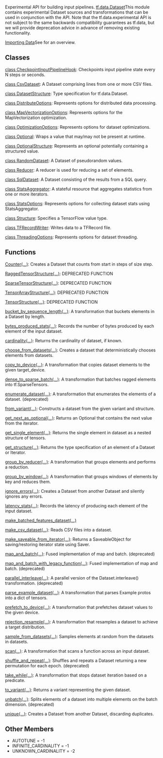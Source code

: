 Experimental API for building input pipelines.
[tf.data.Dataset](https://tensorflow.google.cn/api_docs/python/tf/data/Dataset)This module contains experimental Dataset sources and transformations that can be used in conjunction with the  API. Note that the tf.data.experimental API is not subject to the same backwards compatibility guarantees as tf.data, but we will provide deprecation advice in advance of removing existing functionality.

[Importing Data](https://tensorflow.org/guide/datasets)See  for an overview.

## Classes
[class CheckpointInputPipelineHook](https://tensorflow.google.cn/api_docs/python/tf/data/experimental/CheckpointInputPipelineHook): Checkpoints input pipeline state every N steps or seconds.

[class CsvDataset](https://tensorflow.google.cn/api_docs/python/tf/compat/v1/data/experimental/CsvDataset): A Dataset comprising lines from one or more CSV files.

[class DatasetStructure](https://tensorflow.google.cn/api_docs/python/tf/data/DatasetSpec): Type specification for tf.data.Dataset.

[class DistributeOptions](https://tensorflow.google.cn/api_docs/python/tf/data/experimental/DistributeOptions): Represents options for distributed data processing.

[class MapVectorizationOptions](https://tensorflow.google.cn/api_docs/python/tf/data/experimental/MapVectorizationOptions): Represents options for the MapVectorization optimization.

[class OptimizationOptions](https://tensorflow.google.cn/api_docs/python/tf/data/experimental/OptimizationOptions): Represents options for dataset optimizations.

[class Optional](https://tensorflow.google.cn/api_docs/python/tf/data/experimental/Optional): Wraps a value that may/may not be present at runtime.

[class OptionalStructure](https://tensorflow.google.cn/api_docs/python/tf/OptionalSpec): Represents an optional potentially containing a structured value.

[class RandomDataset](https://tensorflow.google.cn/api_docs/python/tf/compat/v1/data/experimental/RandomDataset): A Dataset of pseudorandom values.

[class Reducer](https://tensorflow.google.cn/api_docs/python/tf/data/experimental/Reducer): A reducer is used for reducing a set of elements.

[class SqlDataset](https://tensorflow.google.cn/api_docs/python/tf/compat/v1/data/experimental/SqlDataset): A Dataset consisting of the results from a SQL query.

[class StatsAggregator](https://tensorflow.google.cn/api_docs/python/tf/compat/v1/data/experimental/StatsAggregator): A stateful resource that aggregates statistics from one or more iterators.

[class StatsOptions](https://tensorflow.google.cn/api_docs/python/tf/data/experimental/StatsOptions): Represents options for collecting dataset stats using StatsAggregator.

[class Structure](https://tensorflow.google.cn/api_docs/python/tf/TypeSpec): Specifies a TensorFlow value type.

[class TFRecordWriter](https://tensorflow.google.cn/api_docs/python/tf/data/experimental/TFRecordWriter): Writes data to a TFRecord file.

[class ThreadingOptions](https://tensorflow.google.cn/api_docs/python/tf/data/experimental/ThreadingOptions): Represents options for dataset threading.

## Functions
[Counter(...)](https://tensorflow.google.cn/api_docs/python/tf/compat/v1/data/experimental/Counter): Creates a Dataset that counts from start in steps of size step.

[RaggedTensorStructure(...)](https://tensorflow.google.cn/api_docs/python/tf/compat/v1/data/experimental/RaggedTensorStructure): DEPRECATED FUNCTION

[SparseTensorStructure(...)](https://tensorflow.google.cn/api_docs/python/tf/compat/v1/data/experimental/SparseTensorStructure): DEPRECATED FUNCTION

[TensorArrayStructure(...)](https://tensorflow.google.cn/api_docs/python/tf/compat/v1/data/experimental/TensorArrayStructure): DEPRECATED FUNCTION

[TensorStructure(...)](https://tensorflow.google.cn/api_docs/python/tf/compat/v1/data/experimental/TensorStructure): DEPRECATED FUNCTION

[bucket_by_sequence_length(...)](https://tensorflow.google.cn/api_docs/python/tf/data/experimental/bucket_by_sequence_length): A transformation that buckets elements in a Dataset by length.

[bytes_produced_stats(...)](https://tensorflow.google.cn/api_docs/python/tf/data/experimental/bytes_produced_stats): Records the number of bytes produced by each element of the input dataset.

[cardinality(...)](https://tensorflow.google.cn/api_docs/python/tf/data/experimental/cardinality): Returns the cardinality of dataset, if known.

[choose_from_datasets(...)](https://tensorflow.google.cn/api_docs/python/tf/compat/v1/data/experimental/choose_from_datasets): Creates a dataset that deterministically chooses elements from datasets.

[copy_to_device(...)](https://tensorflow.google.cn/api_docs/python/tf/data/experimental/copy_to_device): A transformation that copies dataset elements to the given target_device.

[dense_to_sparse_batch(...)](https://tensorflow.google.cn/api_docs/python/tf/data/experimental/dense_to_sparse_batch): A transformation that batches ragged elements into tf.SparseTensors.

[enumerate_dataset(...)](https://tensorflow.google.cn/api_docs/python/tf/data/experimental/enumerate_dataset): A transformation that enumerates the elements of a dataset. (deprecated)

[from_variant(...)](https://tensorflow.google.cn/api_docs/python/tf/data/experimental/from_variant): Constructs a dataset from the given variant and structure.

[get_next_as_optional(...)](https://tensorflow.google.cn/api_docs/python/tf/data/experimental/get_next_as_optional): Returns an Optional that contains the next value from the iterator.

[get_single_element(...)](https://tensorflow.google.cn/api_docs/python/tf/data/experimental/get_single_element): Returns the single element in dataset as a nested structure of tensors.

[get_structure(...)](https://tensorflow.google.cn/api_docs/python/tf/data/experimental/get_structure): Returns the type specification of an element of a Dataset or Iterator.

[group_by_reducer(...)](https://tensorflow.google.cn/api_docs/python/tf/data/experimental/group_by_reducer): A transformation that groups elements and performs a reduction.

[group_by_window(...)](https://tensorflow.google.cn/api_docs/python/tf/data/experimental/group_by_window): A transformation that groups windows of elements by key and reduces them.

[ignore_errors(...)](https://tensorflow.google.cn/api_docs/python/tf/data/experimental/ignore_errors): Creates a Dataset from another Dataset and silently ignores any errors.

[latency_stats(...)](https://tensorflow.google.cn/api_docs/python/tf/data/experimental/latency_stats): Records the latency of producing each element of the input dataset.

[make_batched_features_dataset(...)](https://tensorflow.google.cn/api_docs/python/tf/compat/v1/data/experimental/make_batched_features_dataset)

[make_csv_dataset(...)](https://tensorflow.google.cn/api_docs/python/tf/compat/v1/data/experimental/make_csv_dataset): Reads CSV files into a dataset.

[make_saveable_from_iterator(...)](https://tensorflow.google.cn/api_docs/python/tf/data/experimental/make_saveable_from_iterator): Returns a SaveableObject for saving/restoring iterator state using Saver.

[map_and_batch(...)](https://tensorflow.google.cn/api_docs/python/tf/data/experimental/map_and_batch): Fused implementation of map and batch. (deprecated)

[map_and_batch_with_legacy_function(...)](https://tensorflow.google.cn/api_docs/python/tf/compat/v1/data/experimental/map_and_batch_with_legacy_function): Fused implementation of map and batch. (deprecated)

[parallel_interleave(...)](https://tensorflow.google.cn/api_docs/python/tf/data/experimental/parallel_interleave): A parallel version of the Dataset.interleave() transformation. (deprecated)

[parse_example_dataset(...)](https://tensorflow.google.cn/api_docs/python/tf/data/experimental/parse_example_dataset): A transformation that parses Example protos into a dict of tensors.

[prefetch_to_device(...)](https://tensorflow.google.cn/api_docs/python/tf/data/experimental/prefetch_to_device): A transformation that prefetches dataset values to the given device.

[rejection_resample(...)](https://tensorflow.google.cn/api_docs/python/tf/data/experimental/rejection_resample): A transformation that resamples a dataset to achieve a target distribution.

[sample_from_datasets(...)](https://tensorflow.google.cn/api_docs/python/tf/compat/v1/data/experimental/sample_from_datasets): Samples elements at random from the datasets in datasets.

[scan(...)](https://tensorflow.google.cn/api_docs/python/tf/data/experimental/scan): A transformation that scans a function across an input dataset.

[shuffle_and_repeat(...)](https://tensorflow.google.cn/api_docs/python/tf/data/experimental/shuffle_and_repeat): Shuffles and repeats a Dataset returning a new permutation for each epoch. (deprecated)

[take_while(...)](https://tensorflow.google.cn/api_docs/python/tf/data/experimental/take_while): A transformation that stops dataset iteration based on a predicate.

[to_variant(...)](https://tensorflow.google.cn/api_docs/python/tf/data/experimental/to_variant): Returns a variant representing the given dataset.

[unbatch(...)](https://tensorflow.google.cn/api_docs/python/tf/data/experimental/unbatch): Splits elements of a dataset into multiple elements on the batch dimension. (deprecated)

[unique(...)](https://tensorflow.google.cn/api_docs/python/tf/data/experimental/unique): Creates a Dataset from another Dataset, discarding duplicates.

## Other Members
- AUTOTUNE = -1
- INFINITE_CARDINALITY = -1
- UNKNOWN_CARDINALITY = -2

